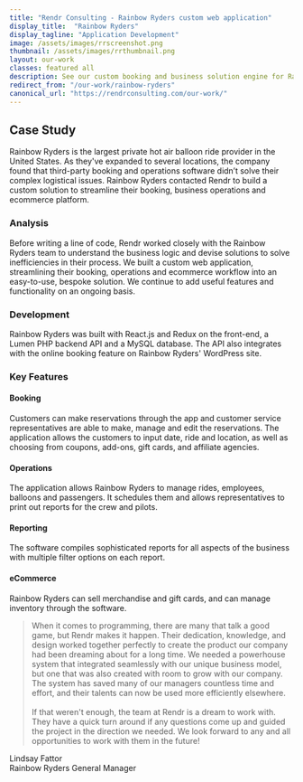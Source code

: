 ```yaml
---
title: "Rendr Consulting - Rainbow Ryders custom web application"
display_title:  "Rainbow Ryders"
display_tagline: "Application Development"
image: /assets/images/rrscreenshot.png
thumbnail: /assets/images/rrthumbnail.png
layout: our-work
classes: featured all
description: See our custom booking and business solution engine for Rainbow Ryders, a leading balloon ride provider
redirect_from: "/our-work/rainbow-ryders"
canonical_url: "https://rendrconsulting.com/our-work/"
---
```

## Case Study
Rainbow Ryders is the largest private hot air balloon ride provider in the United States. As they've expanded to several locations, the company found that third-party booking and operations software didn’t solve their complex logistical issues. Rainbow Ryders contacted Rendr to build a custom solution to streamline their booking, business operations and ecommerce platform.

### Analysis

Before writing a line of code, Rendr worked closely with the Rainbow Ryders team to understand the business logic and devise solutions to solve inefficiencies in their process. We built a custom web application, streamlining their booking, operations and ecommerce workflow into an easy-to-use, bespoke solution. We continue to add useful features and functionality on an ongoing basis.


### Development

Rainbow Ryders was built with React.js and Redux on the front-end, a Lumen PHP backend API and a MySQL database. The API also integrates with the online booking feature on Rainbow Ryders' WordPress site.

### Key Features

#### Booking

Customers can make reservations through the app and customer service representatives are able to make, manage and edit the reservations. The application allows the customers to input date, ride and location, as well as choosing from coupons, add-ons, gift cards, and affiliate agencies.

#### Operations

The application allows Rainbow Ryders to manage rides, employees, balloons and passengers. It schedules them and allows representatives to print out reports for the crew and pilots.

#### Reporting

The software compiles sophisticated reports for all aspects of the business with multiple filter options on each report.

#### eCommerce

Rainbow Ryders can sell merchandise and gift cards, and can manage inventory through the software.

<blockquote>When it comes to programming, there are many that talk a good game, but Rendr makes it happen. Their dedication, knowledge, and design worked together perfectly to create the product our company had been dreaming about for a long time. We needed a powerhouse system that integrated seamlessly with our unique business model, but one that was also created with room to grow with our company. The system has saved many of our managers countless time and effort, and their talents can now be used more efficiently elsewhere.
<br/><br/>
If that weren't enough, the team at Rendr is a dream to work with. They have a quick turn around if any questions come up and guided the project in the direction we needed. We look forward to any and all opportunities to work with them in the future!</blockquote>

<p class="center-text">Lindsay Fattor<br>Rainbow Ryders General Manager</p>